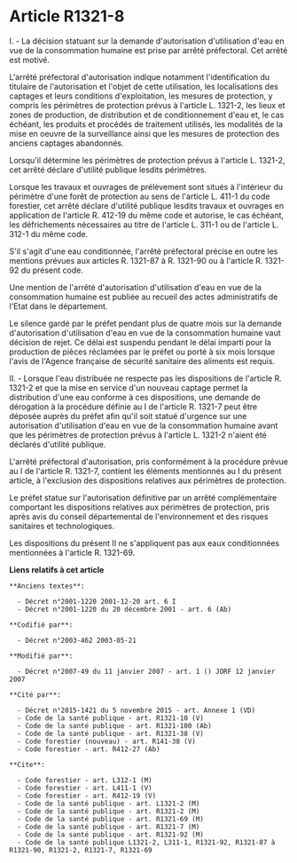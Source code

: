 # Article R1321-8

I. - La décision statuant sur la demande d'autorisation d'utilisation d'eau en vue de la consommation humaine est prise par
arrêté préfectoral. Cet arrêté est motivé.

L'arrêté préfectoral d'autorisation indique notamment l'identification du titulaire de l'autorisation et l'objet de cette
utilisation, les localisations des captages et leurs conditions d'exploitation, les mesures de protection, y compris les
périmètres de protection prévus à l'article L. 1321-2, les lieux et zones de production, de distribution et de
conditionnement d'eau et, le cas échéant, les produits et procédés de traitement utilisés, les modalités de la mise en oeuvre
de la surveillance ainsi que les mesures de protection des anciens captages abandonnés.

Lorsqu'il détermine les périmètres de protection prévus à l'article L. 1321-2, cet arrêté déclare d'utilité publique lesdits
périmètres.

Lorsque les travaux et ouvrages de prélèvement sont situés à l'intérieur du périmètre d'une forêt de protection au sens de
l'article L. 411-1 du code forestier, cet arrêté déclare d'utilité publique lesdits travaux et ouvrages en application de
l'article R. 412-19 du même code et autorise, le cas échéant, les défrichements nécessaires au titre de l'article L. 311-1 ou
de l'article L. 312-1 du même code.

S'il s'agit d'une eau conditionnée, l'arrêté préfectoral précise en outre les mentions prévues aux articles R. 1321-87 à R.
1321-90 ou à l'article R. 1321-92 du présent code.

Une mention de l'arrêté d'autorisation d'utilisation d'eau en vue de la consommation humaine est publiée au recueil des actes
administratifs de l'Etat dans le département.

Le silence gardé par le préfet pendant plus de quatre mois sur la demande d'autorisation d'utilisation d'eau en vue de la
consommation humaine vaut décision de rejet. Ce délai est suspendu pendant le délai imparti pour la production de pièces
réclamées par le préfet ou porté à six mois lorsque l'avis de l'Agence française de sécurité sanitaire des aliments est
requis.

II. - Lorsque l'eau distribuée ne respecte pas les dispositions de l'article R. 1321-2 et que la mise en service d'un nouveau
captage permet la distribution d'une eau conforme à ces dispositions, une demande de dérogation à la procédure définie au I
de l'article R. 1321-7 peut être déposée auprès du préfet afin qu'il soit statué d'urgence sur une autorisation d'utilisation
d'eau en vue de la consommation humaine avant que les périmètres de protection prévus à l'article L. 1321-2 n'aient été
déclarés d'utilité publique.

L'arrêté préfectoral d'autorisation, pris conformément à la procédure prévue au I de l'article R. 1321-7, contient les
éléments mentionnés au I du présent article, à l'exclusion des dispositions relatives aux périmètres de protection.

Le préfet statue sur l'autorisation définitive par un arrêté complémentaire comportant les dispositions relatives aux
périmètres de protection, pris après avis du conseil départemental de l'environnement et des risques sanitaires et
technologiques.

Les dispositions du présent II ne s'appliquent pas aux eaux conditionnées mentionnées à l'article R. 1321-69.

**Liens relatifs à cet article**

	**Anciens textes**:

	  - Décret n°2001-1220 2001-12-20 art. 6 I
	  - Décret n°2001-1220 du 20 décembre 2001 - art. 6 (Ab)

	**Codifié par**:

	  - Décret n°2003-462 2003-05-21

	**Modifié par**:

	  - Décret n°2007-49 du 11 janvier 2007 - art. 1 () JORF 12 janvier 2007

	**Cité par**:

	  - Décret n°2015-1421 du 5 novembre 2015 - art. Annexe 1 (VD)
	  - Code de la santé publique - art. R1321-10 (V)
	  - Code de la santé publique - art. R1321-100 (Ab)
	  - Code de la santé publique - art. R1321-38 (V)
	  - Code forestier (nouveau) - art. R141-38 (V)
	  - Code forestier - art. R412-27 (Ab)

	**Cite**:

	  - Code forestier - art. L312-1 (M)
	  - Code forestier - art. L411-1 (V)
	  - Code forestier - art. R412-19 (V)
	  - Code de la santé publique - art. L1321-2 (M)
	  - Code de la santé publique - art. R1321-2 (M)
	  - Code de la santé publique - art. R1321-69 (M)
	  - Code de la santé publique - art. R1321-7 (M)
	  - Code de la santé publique - art. R1321-92 (M)
	  - Code de la santé publique L1321-2, L311-1, R1321-92, R1321-87 à R1321-90, R1321-2, R1321-7, R1321-69
